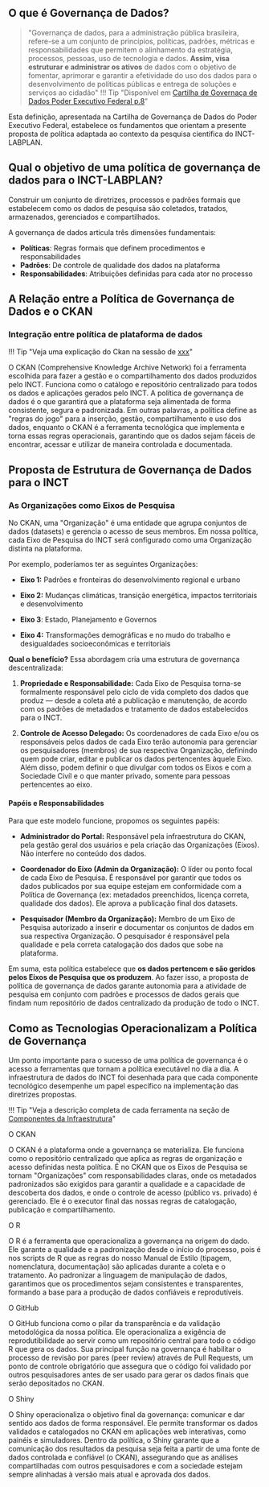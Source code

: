 ## O que é Governança de Dados?


> "Governança de dados, para a administração pública brasileira, refere-se a um conjunto de princípios, políticas, padrões, métricas e responsabilidades que permitem o alinhamento da estratégia, processos, pessoas, uso de tecnologia e dados. **Assim, visa estruturar e administrar os ativos** de dados com o objetivo de fomentar, aprimorar e garantir a efetividade do uso dos dados para o desenvolvimento de políticas públicas e entrega de soluções e serviços ao cidadão"
!!! Tip "Disponível em [Cartilha de Governaça de Dados Poder Executivo Federal p.8](https://www.gov.br/governodigital/pt-br/infraestrutura-nacional-de-dados/governancadedados/forum-governanca-de-dados/cartilha-de-governanca-de-dados-volume1-8-12.pdf)"

Esta definição, apresentada na Cartilha de Governança de Dados do Poder Executivo Federal, estabelece os fundamentos que orientam a presente proposta de política adaptada ao contexto da pesquisa científica do INCT-LABPLAN.

## Qual o objetivo de uma política de governança de dados para o INCT-LABPLAN?

Construir um conjunto de diretrizes, processos e padrões formais que estabelecem como os dados de pesquisa são coletados, tratados, armazenados, gerenciados e compartilhados.

A governança de dados articula três dimensões fundamentais:

- **Políticas**: Regras formais que definem procedimentos e responsabilidades
- **Padrões**: De controle de qualidade dos dados na plataforma
- **Responsabilidades**: Atribuições definidas para cada ator no processo


## A Relação entre a Política de Governança de Dados e o CKAN

### Integração entre política de plataforma de dados

!!! Tip "Veja uma explicação do Ckan na sessão de [xxx](../infraestrutura/componentes-infraestrutura.md#o-ckan)"

O CKAN (Comprehensive Knowledge Archive Network) foi a ferramenta escolhida para fazer a gestão e o compartilhamento dos dados produzidos pelo INCT. Funciona como o catálogo e repositório centralizado para todos os dados e aplicações gerados pelo INCT. A política de governança de dados é o que garantirá que a plataforma seja alimentada de forma consistente, segura e padronizada. Em outras palavras, a política define as "regras do jogo" para a inserção, gestão, compartilhamento e uso dos dados, enquanto o CKAN é a ferramenta tecnológica que implementa e torna essas regras operacionais, garantindo que os dados sejam fáceis de encontrar, acessar e utilizar de maneira controlada e documentada.

## Proposta de Estrutura de Governança de Dados para o INCT

### As Organizações como Eixos de Pesquisa

No CKAN, uma "Organização" é uma entidade que agrupa conjuntos de dados (datasets) e gerencia o acesso de seus membros. Em nossa política, cada Eixo de Pesquisa do INCT será configurado como uma Organização distinta na plataforma.

Por exemplo, poderíamos ter as seguintes Organizações:

* **Eixo 1:** Padrões e fronteiras do desenvolvimento regional e urbano

* **Eixo 2:** Mudanças climáticas, transição energética, impactos territoriais e desenvolvimento

* **Eixo 3**: Estado, Planejamento e Governos

* **Eixo 4:** Transformações demográficas e no mudo do trabalho e desigualdades socioeconômicas e territoriais

**Qual o benefício?** Essa abordagem cria uma estrutura de governança descentralizada:

1.  **Propriedade e Responsabilidade:** Cada Eixo de Pesquisa torna-se formalmente responsável pelo ciclo de vida completo dos dados que produz — desde a coleta até a publicação e manutenção, de acordo com os padrões de metadados e tratamento de dados estabelecidos para o INCT.

2.  **Controle de Acesso Delegado:** Os coordenadores de cada Eixo e/ou os responsáveis pelos dados de cada Eixo terão autonomia para gerenciar os pesquisadores (membros) de sua respectiva Organização, definindo quem pode criar, editar e publicar os dados pertencentes àquele Eixo. Além disso, podem definir o que divulgar com todos os Eixos e com a Sociedade Civíl e o que manter privado, somente para pessoas pertencentes ao eixo.


#### Papéis e Responsabilidades

Para que este modelo funcione, propomos os seguintes papéis:

* **Administrador do Portal:** Responsável pela infraestrutura do CKAN, pela gestão geral dos usuários e pela criação das Organizações (Eixos). Não interfere no conteúdo dos dados.

* **Coordenador do Eixo (Admin da Organização):** O líder ou ponto focal de cada Eixo de Pesquisa. É responsável por garantir que todos os dados publicados por sua equipe estejam em conformidade com a Política de Governança (ex: metadados preenchidos, licença correta, qualidade dos dados). Ele aprova a publicação final dos datasets.

* **Pesquisador (Membro da Organização):** Membro de um Eixo de Pesquisa autorizado a inserir e documentar os conjuntos de dados em sua respectiva Organização. O pesquisador é responsável pela qualidade e pela correta catalogação dos dados que sobe na plataforma.

Em suma, esta política estabelece que **os dados pertencem e são geridos pelos Eixos de Pesquisa que os produzem**. Ao fazer isso, a proposta de política de governança de dados garante autonomia  para a atividade de pesquisa em conjunto com padrões e processos de dados gerais que findam num repositório de dados centralizado da produção de todo o INCT.


## Como as Tecnologias Operacionalizam a Política de Governança

Um ponto importante para o sucesso de uma política de governança é o acesso a ferramentas que tornam a política executável no dia a dia. A infraestrutura de dados do INCT foi desenhada para que cada componente tecnológico desempenhe um papel específico na implementação das diretrizes propostas.

!!! Tip "Veja a descrição completa de cada ferramenta na seção de [Componentes da Infraestrutura](../infraestrutura/componentes-infraestrutura.md)"

O CKAN

O CKAN é a plataforma onde a governança se materializa. Ele funciona como o repositório centralizado que aplica as regras de organização e acesso definidas nesta política. É no CKAN que os Eixos de Pesquisa se tornam "Organizações" com responsabilidades claras, onde os metadados padronizados são exigidos para garantir a qualidade e a capacidade de descoberta dos dados, e onde o controle de acesso (público vs. privado) é gerenciado. Ele é o executor final das nossas regras de catalogação, publicação e compartilhamento.

O R

O R é a ferramenta que operacionaliza a governança na origem do dado. Ele garante a qualidade e a padronização desde o início do processo, pois é nos scripts de R que as regras do nosso Manual de Estilo (tipagem, nomenclatura, documentação) são aplicadas durante a coleta e o tratamento. Ao padronizar a linguagem de manipulação de dados, garantimos que os procedimentos sejam consistentes e transparentes, formando a base para a produção de dados confiáveis e reprodutíveis.

O GitHub

O GitHub funciona como o pilar da transparência e da validação metodológica da nossa política. Ele operacionaliza a exigência de reprodutibilidade ao servir como um repositório central para todo o código R que gera os dados. Sua principal função na governança é habilitar o processo de revisão por pares (peer review) através de Pull Requests, um ponto de controle obrigatório que assegura que o código foi validado por outros pesquisadores antes de ser usado para gerar os dados finais que serão depositados no CKAN.

O Shiny

O Shiny operacionaliza o objetivo final da governança: comunicar e dar sentido aos dados de forma responsável. Ele permite transformar os dados validados e catalogados no CKAN em aplicações web interativas, como painéis e simuladores. Dentro da política, o Shiny garante que a comunicação dos resultados da pesquisa seja feita a partir de uma fonte de dados controlada e confiável (o CKAN), assegurando que as análises compartilhadas com outros pesquisadores e com a sociedade estejam sempre alinhadas à versão mais atual e aprovada dos dados.